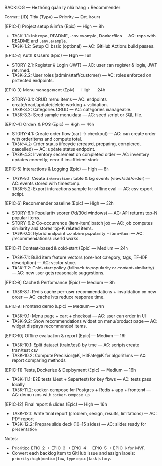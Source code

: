 BACKLOG — Hệ thống quản lý nhà hàng + Recommender

Format: [ID] Title (Type) — Priority — Est. hours

[EPIC-1] Project setup & infra (Epic) — High — 8h

- TASK-1.1: Init repo, README, .env.example, Dockerfiles — AC: repo with README and `.env.example`.
- TASK-1.2: Setup CI basic (optional) — AC: GitHub Actions build passes.

[EPIC-2] Auth & Users (Epic) — High — 16h

- STORY-2.1: Register & Login (JWT) — AC: user can register & login, JWT returned.
- TASK-2.2: User roles (admin/staff/customer) — AC: roles enforced on protected endpoints.

[EPIC-3] Menu management (Epic) — High — 24h

- STORY-3.1: CRUD menu items — AC: endpoints create/read/update/delete working + validation.
- TASK-3.2: Categories CRUD — AC: categories manageable.
- TASK-3.3: Seed sample menu data — AC: seed script or SQL file.

[EPIC-4] Orders & POS (Epic) — High — 40h

- STORY-4.1: Create order flow (cart → checkout) — AC: can create order with orderItems and compute total.
- TASK-4.2: Order status lifecycle (created, preparing, completed, cancelled) — AC: update status endpoint.
- TASK-4.3: Inventory decrement on completed order — AC: inventory updates correctly; error if insufficient stock.

[EPIC-5] Interactions & Logging (Epic) — High — 8h

- TASK-5.1: Create `interactions` table & log events (view/add/order) — AC: events stored with timestamp.
- TASK-5.2: Export interactions sample for offline eval — AC: csv export script.

[EPIC-6] Recommender baseline (Epic) — High — 32h

- STORY-6.1: Popularity scorer (7d/30d windows) — AC: API returns top-N popular items.
- STORY-6.2: Co-occurrence (item-item) batch job — AC: job computes similarity and stores top-K related items.
- TASK-6.3: Hybrid endpoint combine popularity + item-item — AC: /recommendations/:userId works.

[EPIC-7] Content-based & cold-start (Epic) — Medium — 24h

- TASK-7.1: Build item feature vectors (one-hot category, tags, TF-IDF description) — AC: vector store.
- TASK-7.2: Cold-start policy (fallback to popularity or content-similarity) — AC: new user gets reasonable suggestions.

[EPIC-8] Cache & Performance (Epic) — Medium — 8h

- TASK-8.1: Redis cache per-user recommendations + invalidation on new order — AC: cache hits reduce response time.

[EPIC-9] Frontend demo (Epic) — Medium — 24h

- TASK-9.1: Menu page + cart + checkout — AC: user can order in UI
- TASK-9.2: Show recommendations widget on menu/product page — AC: widget displays recommended items.

[EPIC-10] Offline evaluation & report (Epic) — Medium — 16h

- TASK-10.1: Split dataset (train/test) by time — AC: scripts create train/test csv
- TASK-10.2: Compute Precision@K, HitRate@K for algorithms — AC: report comparing methods

[EPIC-11] Tests, Dockerize & Deployment (Epic) — Medium — 16h

- TASK-11.1: E2E tests (Jest + Supertest) for key flows — AC: tests pass locally
- TASK-11.2: docker-compose for Postgres + Redis + app + frontend — AC: demo runs with `docker-compose up`

[EPIC-12] Final report & slides (Epic) — High — 16h

- TASK-12.1: Write final report (problem, design, results, limitations) — AC: PDF report
- TASK-12.2: Prepare slide deck (10–15 slides) — AC: slides ready for presentation

Notes:

- Prioritize EPIC-2 → EPIC-3 → EPIC-4 → EPIC-5 → EPIC-6 for MVP.
- Convert each backlog item to GitHub Issue and assign labels: `priority:high|medium|low`, `type:epic|task|story`.
